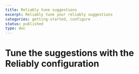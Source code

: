 ```yaml
---
title: Reliably tune suggestions
excerpt: Reliably tune your reliably suggestions
categories: getting-started, configure
status: published
type: doc
---
```

# Tune the suggestions with the Reliably configuration
